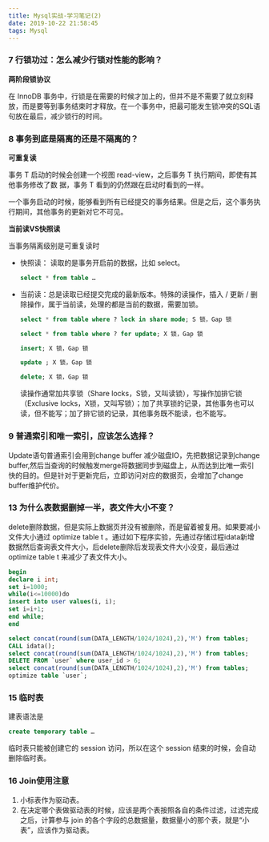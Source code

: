 ```yaml
---
title: Mysql实战-学习笔记(2)
date: 2019-10-22 21:58:45
tags: Mysql
---
```


### 7 行锁功过：怎么减少行锁对性能的影响？

**两阶段锁协议**

在 InnoDB 事务中，行锁是在需要的时候才加上的，但并不是不需要了就立刻释放，而是要等到事务结束时才释放。在一个事务中，把最可能发生锁冲突的SQL语句放在最后，减少锁行的时间。

### 8 事务到底是隔离的还是不隔离的？

**可重复读**

事务 T 启动的时候会创建一个视图 read-view，之后事务 T 执行期间，即使有其他事务修改了数
据，事务 T 看到的仍然跟在启动时看到的一样。

一个事务启动的时候，能够看到所有已经提交的事务结果。但是之后，这个事务执行期间，其他事务的更新对它不可见。

<!--more--> 

**当前读VS快照读**

当事务隔离级别是可重复读时

- 快照读： 读取的是事务开启前的数据，比如 select。

  ```sql
  select * from table …
  ```

- 当前读：总是读取已经提交完成的最新版本。特殊的读操作，插入 / 更新 / 删除操作，属于当前读，处理的都是当前的数据，需要加锁。

  ```sql
  select * from table where ? lock in share mode; S 锁，Gap 锁
  
  select * from table where ? for update; X 锁，Gap 锁
  
  insert; X 锁，Gap 锁
  
  update ; X 锁，Gap 锁
  
  delete; X 锁，Gap 锁
  ```

  读操作通常加共享锁（Share locks，S锁，又叫读锁），写操作加排它锁（Exclusive locks，X锁，又叫写锁）；加了共享锁的记录，其他事务也可以读，但不能写；加了排它锁的记录，其他事务既不能读，也不能写。 

### 9 普通索引和唯一索引，应该怎么选择？

Update语句普通索引会用到change buffer 减少磁盘IO，先把数据记录到change buffer,然后当查询的时候触发merge将数据同步到磁盘上，从而达到比唯一索引快的目的。但是针对于更新完后，立即访问对应的数据页，会增加了change buffer维护代价。

### 13 为什么表数据删掉一半，表文件大小不变？

delete删除数据，但是实际上数据页并没有被删除，而是留着被复用。如果要减小文件大小通过 optimize table t 。通过如下程序实验，先通过存储过程idata新增数据然后查询表文件大小，后delete删除后发现表文件大小没变，最后通过optimize table t 来减少了表文件大小。

```sql
begin
declare i int;
set i=1000;
while(i<=10000)do
insert into user values(i, i);
set i=i+1;
end while;
end
```

```sql
select concat(round(sum(DATA_LENGTH/1024/1024),2),'M') from tables;
CALL idata();
select concat(round(sum(DATA_LENGTH/1024/1024),2),'M') from tables;
DELETE FROM `user` where user_id > 6;
select concat(round(sum(DATA_LENGTH/1024/1024),2),'M') from tables;
optimize table `user`;
```

### 15 临时表

建表语法是 

```sql
create temporary table …
```

临时表只能被创建它的 session 访问，所以在这个 session 结束的时候，会自动删除临时表。

### 16 Join使用注意

1. 小标表作为驱动表。
2. 在决定哪个表做驱动表的时候，应该是两个表按照各自的条件过滤，过滤完成之后，计算参与 join 的各个字段的总数据量，数据量小的那个表，就是“小表”，应该作为驱动表。